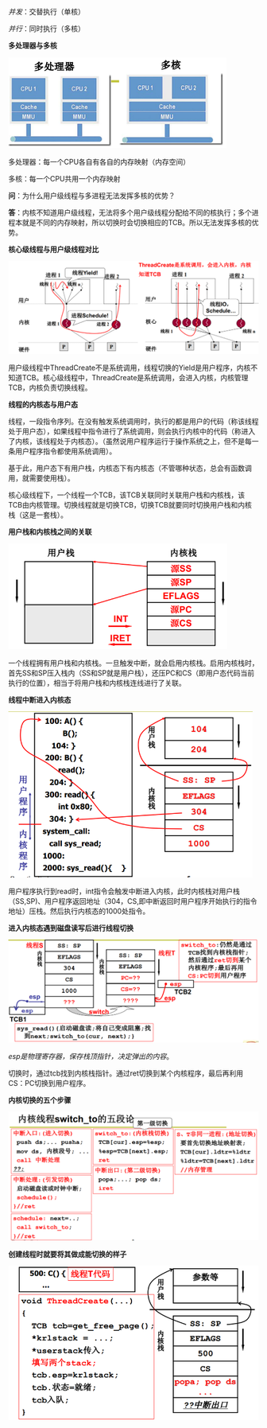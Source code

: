 *并发*：交替执行（单核）

*并行*：同时执行（多核）

**多处理器与多核**

![](./images/多处理器与多核.png)

多处理器：每一个CPU各自有各自的内存映射（内存空间）

多核：每一个CPU共用一个内存映射

**问**：为什么用户级线程与多进程无法发挥多核的优势？

**答**：内核不知道用户级线程，无法将多个用户级线程分配给不同的核执行；多个进程本就是不同的内存映射，所以切换时会切换相应的TCB。所以无法发挥多核的优势。



**核心级线程与用户级线程对比**

<img src="./images/用户级线程与核心级线程.png" style="zoom:80%;" />

用户级线程中ThreadCreate不是系统调用，线程切换的Yield是用户程序，内核不知道TCB。核心级线程中，ThreadCreate是系统调用，会进入内核，内核管理TCB，内核负责切换线程。



**线程的内核态与用户态**

线程，一段指令序列。在没有触发系统调用时，执行的都是用户的代码（称该线程处于用户态），如果线程中指令进行了系统调用，则会执行内核中的代码（称进入了内核，该线程处于内核态）。（虽然说用户程序运行于操作系统之上，但不是每一条用户程序指令都使用系统调用）。

基于此，用户态下有用户栈，内核态下有内核态（不管哪种状态，总会有函数调用，就需要使用栈）。



核心级线程下，一个线程一个TCB，该TCB关联同时关联用户栈和内核栈，该TCB由内核管理。切换线程就是切换TCB，切换TCB就要同时切换用户栈和内核栈（这是一套栈）。



**用户栈和内核栈之间的关联**

<img src="./images/用户栈与内核栈.png" style="zoom:67%;" />

一个线程拥有用户栈和内核栈。一旦触发中断，就会启用内核栈。启用内核栈时，首先SS和SP压入栈内（SS和SP就是用户栈），还压PC和CS（即用户态代码当前执行的位置），相当于将用户栈和内核栈连线进行了关联。



**线程中断进入内核态**

<img src="./images/线程中断进入内核态.png" style="zoom:67%;" />

用户程序执行到read时，int指令会触发中断进入内核，此时内核栈对用户栈（SS,SP)、用户程序返回地址（304，CS,即中断返回时用户程序开始执行的指令地址）压栈。然后执行内核态的1000处指令。

**进入内核态遇到磁盘读写后进行线程切换**

<img src="./images/switch_to.png" style="zoom:67%;" />

*esp是物理寄存器，保存栈顶指针，决定弹出的内容*。

切换时，通过tcb找到内核栈指针。通过ret切换到某个内核程序，最后再利用CS：PC切换到用户程序。



**内核切换的五个步骤**

<img src="./images/内核切换的五个步骤.png" style="zoom:67%;" />



**创建线程时就要将其做成能切换的样子**

<img src="./images/内核线程创建.png" style="zoom:67%;" />